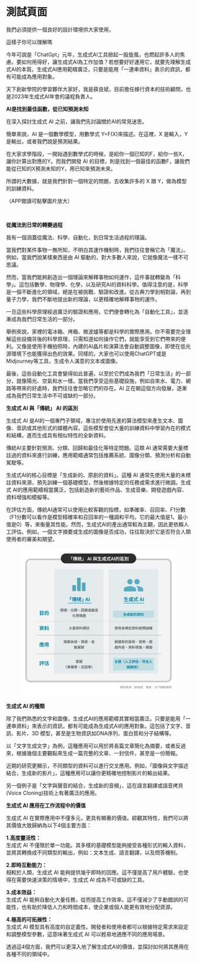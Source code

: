 # 測試頁面



我們必須提供一個良好的設計環境供大家使用，

這樣子你可以理解嗎



今年可說是「ChatGpt」元年，生成式AI工具掀起一股旋風，也燃起許多人的焦慮。要如何用得好，讓生成式AI為工作加值？若想要好好運用它，就要先理解生成式AI的本質。生成式AI應用範疇廣泛，只要是能用「一連串資料」表示的資訊，都有可能成為應用對象。

天下創新學院的學習夥伴大家好，我是薛良斌，目前擔任蜂行資本的技術顧問，也是2023年生成式AI年會的議程負責人。

**AI是找到最佳函數，從已知預測未知**

在深入探討生成式 AI 之前，讓我們先討論關於AI的常見迷思。

簡單來說，AI 是一個數學模型，用數學式 Y=F(X)來描述。在這裡，X 是輸入，Y 是輸出，或者我們說是預測結果。

在大家求學階段，一開始遇到數學式的時候，是給你一個已知的F，給你一些X，讓你計算出對應的Y。而我們開發 AI 的目標，則是找到一個最佳的函數F，讓我們能從已知的X預測未知的Y，用已知來預測未來。

所謂的大數據，就是我們針對一個特定的問題，去收集許多的 X 跟 Y，做為模型的訓練資料。

（APP閱讀可點擊圖片放大）

<figure><img src="https://storage.googleapis.com/www-leadercampus-com-tw/leader/images/course/202310/course-ck-6538e80d281ef.png" alt=""><figcaption></figcaption></figure>

**從魔法到日常的轉變過程**

我有一個涵蓋從魔法、科學、自動化，到日常生活過程的理論。

當我們對某件事物一無所知，不明白其運作機制時，我們往往會稱它為「魔法」。例如，當我們說某樣東西是由 AI 驅動的，對大多數人來說，它就像魔法一樣不可思議。

然而，當我們能夠創造出一個理論來解釋事物如何運作，這件事就轉變為「科學」。這包括數學、物理學、化學，以及研究AI的資料科學。值得注意的是，科學是一個不斷進化的領域，總是在被挑戰、驗證和改進。從古典力學到相對論，再到量子力學，我們不斷地提出新的理論，以更精確地解釋事物的運作。

一旦這些科學原理經過廣泛的驗證和應用，它們便會轉化為「自動化工具」，並逐漸成為我們日常生活的一部分。

舉例來說，家裡的電冰箱、烤箱、微波爐等都是科學的實際應用。你不需要完全理解這些設備背後的科學原理，只需知道如何操作它們，就能享受到它們帶來的便利。又像是使用手機拍照時，內建的AI晶片和演算法會自動調整圖像，即使在低光源環境下也能獲得出色的效果。同樣的，大家也可以使用ChatGPT或是Midjourney等工具，生成令人滿意的文本或圖像。

最後，這些自動化工具會變得如此普遍，以至於它們成為我們「日常生活」的一部分，就像陽光、空氣和水一樣。當我們享受這些基礎設施，例如自來水、電力、網路等帶來的好處時，我們往往會忽略它們的存在。AI 正在朝這個方向發展，逐漸成為我們日常生活中不可或缺的一部分。

**生成式 AI 與「傳統」 AI 的區別**

生成式 AI 是AI的一個專門子領域，專注於使用先進的算法模型來產生文本、圖像、音訊或其他形式的媒體內容。這些模型會從大量的訓練資料中學習內在的模式和結構，進而生成具有相似特性的全新資料。

傳統AI主要針對預測、分類、回歸和最佳化等特定問題。這類 AI 通常需要大量標註過的資料來進行訓練，應用範疇通常包括推薦系統、圖像分類、預測分析和自動駕駛等。

生成式AI的核心目標是「生成新的、原創的資料」。這種 AI 通常先使用大量的未標註資料來源，預先訓練一個基礎模型，然後根據特定的任務或需求進行微調。生成式 AI的應用範疇相當廣泛，包括創造新的藝術作品、生成音樂、開發遊戲內容、資料增強和模擬等。

在評估方面，傳統AI通常可以使用比較客觀的指標，如準確率、召回率、F1分數（F1分數可以看作是模型精確率和召回率的一種調和平均，它的最大值是1，最小值是0）等，來衡量其性能。然而，生成式AI的產出通常較為主觀，因此更依賴人工評估。例如，一個文字摘要或生成的圖像是否成功，往往取決於它是否符合人類使用者的審美和期望。



<figure><img src="../.gitbook/assets/image.png" alt=""><figcaption></figcaption></figure>



**生成式 AI 的種類**

除了我們熟悉的文字和圖像，生成式AI的應用範疇其實相當廣泛。只要是能用「一連串資料」來表示的資訊，都有可能成為生成式AI的應用對象。這包括了文字、音訊、影片、3D 模型，甚至是生物資訊如DNA序列、蛋白質和分子結構等。

以「文字生成文字」為例，這種應用可以用於將長篇文章簡化為摘要，或者反過來，根據幾個主要觀點來生成一篇完整的文章、一封信件，甚至是一份簡報。

近期的研究更顯示，不同類型的資料可以進行交叉應用。例如，「圖像與文字描述結合，生成新的影片」，這種應用可以讓你更精確地控制影片的輸出結果。

另一個例子是「文字與聲音的結合，生成新的音頻」，這在語言翻譯或語音拷貝(Voice Cloning)技術上有著廣泛的應用。

**生成式 AI 應用在工作流程中的價值**

生成式 AI 在實際應用中不僅多元，更具有顯著的價值。綜觀其特性，我們可以將其價值大致歸納為以下4個主要方面：

**1.高度靈活性：**\
生成式 AI 不僅限於單一功能。其多樣的基礎模型能夠接受各種形式的輸入資料，並將其轉換成不同類型的輸出，例如：文本生成、語言翻譯，以及問答機制。

**2.即時互動能力：**\
相較於人類，生成式 AI 能夠提供幾乎即時的回應。這不僅提高了用戶體驗，也使得在需要快速決策的情境中，生成式 AI 成為不可或缺的工具。

**3.成本效益：**\
生成式 AI 能夠自動化大量任務，從而提高工作效率。這不僅減少了手動錯誤的可能性，也有助於降低人力和時間成本，使企業或個人能更有效地分配資源。

**4.極高的可拓展性：**\
生成式 AI 模型具有高度的自定義性。開發者和使用者都可以根據特定需求來設定和調整模型參數，這意味著生成式 AI 可以輕易地適應不同的應用場景。

透過這4個方面，我們可以更深入地了解生成式AI的價值，並探討如何將其應用在各種不同的領域中。\
&#x20;

